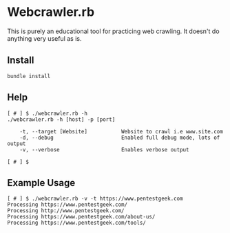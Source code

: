 # Webcrawler.rb

This is purely an educational tool for practicing web crawling.  It
doesn't do anything very useful as is.

## Install
~~~
bundle install
~~~

## Help
~~~
[ # ] $ ./webcrawler.rb -h
./webcrawler.rb -h [host] -p [port]

    -t, --target [Website]           Website to crawl i.e www.site.com
    -d, --debug                      Enabled full debug mode, lots of output
    -v, --verbose                    Enables verbose output

[ # ] $
~~~

## Example Usage
~~~
[ # ] $ ./webcrawler.rb -v -t https://www.pentestgeek.com
Processing https://www.pentestgeek.com/
Processing http://www.pentestgeek.com/
Processing https://www.pentestgeek.com/about-us/
Processing https://www.pentestgeek.com/tools/
~~~
